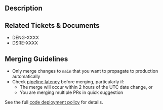 ## Description

<!--
Please do not leave this blank
This PR [adds/removes/fixes/replaces] the [feature/bug/etc].
-->

## Related Tickets & Documents

- DENG-XXXX
- DSRE-XXXX

<!--
Please reference related Jira tickets, GitHub issues or Bugzilla. This repo has been
configured to automatically insert hyperlinks for DSRE and DENG tickets.
See https://docs.github.com/en/repositories/managing-your-repositorys-settings-and-features/managing-repository-settings/configuring-autolinks-to-reference-external-resources
-->

## Merging Guidelines

- Only merge changes to `main` that you want to propagate to production automatically
- Check [pipeline latency](https://yardstick.mozilla.org/d/bZHv1mUMk/pipeline-latency?orgId=1&from=now-6h&to=now) before merging, particularly if:
  - The merge will occur within 2 hours of the UTC date change, or
  - You are merging multiple PRs in quick suggestion

See the full [code deployment policy](https://mozilla-hub.atlassian.net/wiki/spaces/SRE/pages/27922303/Ingestion+Beam#Prod-Code-Deployment-Policy)
for details.
